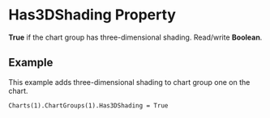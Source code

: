 
# Has3DShading Property

 **True** if the chart group has three-dimensional shading. Read/write **Boolean**.


## Example

This example adds three-dimensional shading to chart group one on the chart.


```
Charts(1).ChartGroups(1).Has3DShading = True
```


